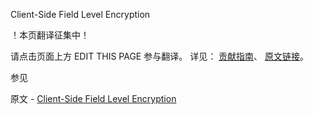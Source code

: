  Client-Side Field Level Encryption

 ！本页翻译征集中！

请点击页面上方 EDIT THIS PAGE 参与翻译。
详见：
[贡献指南]( https://github.com/JinMuInfo/MongoDB-Manual-zh/blob/master/CONTRIBUTING.md )、
[原文链接](  https://docs.mongodb.com/manual/core/security-client-side-encryption/  )。

 参见

原文 - [Client-Side Field Level Encryption]( https://docs.mongodb.com/manual/core/security-client-side-encryption/ )


